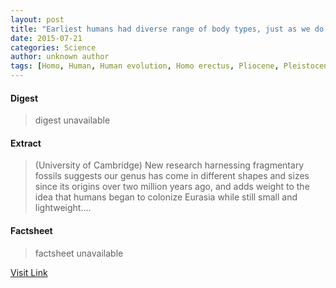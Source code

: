 ```yaml
---
layout: post
title: "Earliest humans had diverse range of body types, just as we do today"
date: 2015-07-21
categories: Science
author: unknown author
tags: [Homo, Human, Human evolution, Homo erectus, Pliocene, Pleistocene]
---
```



#### Digest
>digest unavailable

#### Extract
>(University of Cambridge) New research harnessing fragmentary fossils suggests our genus has come in different shapes and sizes since its origins over two million years ago, and adds weight to the idea that humans began to colonize Eurasia while still small and lightweight....

#### Factsheet
>factsheet unavailable

[Visit Link](http://www.eurekalert.org/pub_releases/2015-03/uoc-ehh032615.php)


